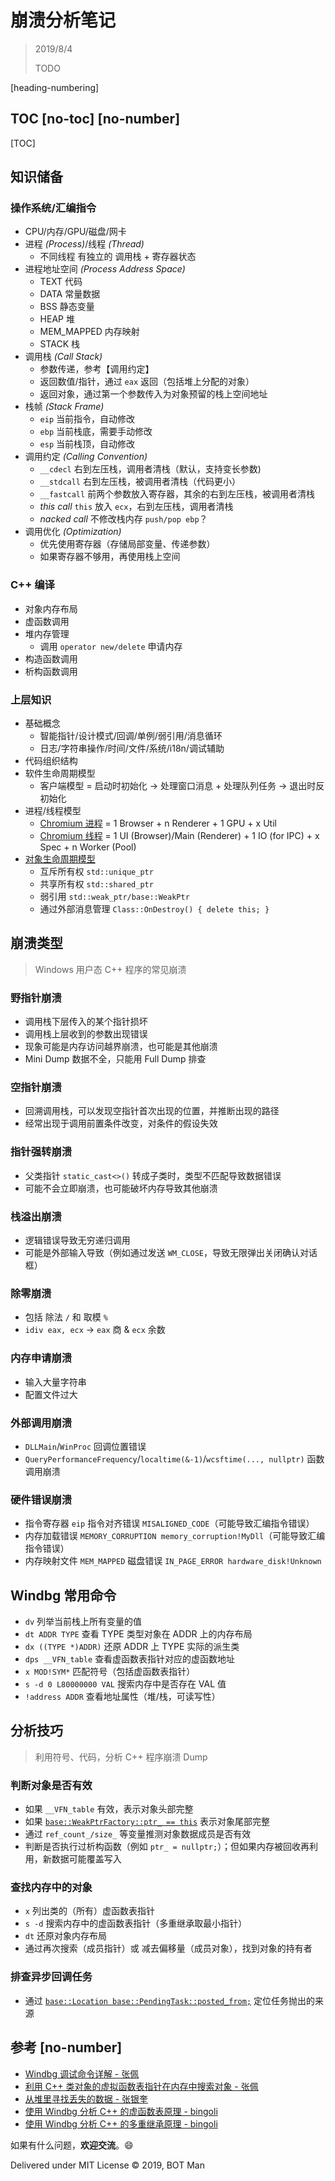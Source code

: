 ﻿# 崩溃分析笔记

> 2019/8/4
> 
> TODO

[heading-numbering]

## TOC [no-toc] [no-number]

[TOC]

## 知识储备

### 操作系统/汇编指令

- CPU/内存/GPU/磁盘/网卡
- 进程 _(Process)_/线程 _(Thread)_
  - 不同线程 有独立的 调用栈 + 寄存器状态
- 进程地址空间 _(Process Address Space)_
  - TEXT 代码
  - DATA 常量数据
  - BSS 静态变量
  - HEAP 堆
  - MEM_MAPPED 内存映射
  - STACK 栈
- 调用栈 _(Call Stack)_
  - 参数传递，参考【调用约定】
  - 返回数值/指针，通过 `eax` 返回（包括堆上分配的对象）
  - 返回对象，通过第一个参数传入为对象预留的栈上空间地址
- 栈帧 _(Stack Frame)_
  - `eip` 当前指令，自动修改
  - `ebp` 当前栈底，需要手动修改
  - `esp` 当前栈顶，自动修改
- 调用约定 _(Calling Convention)_
  - `__cdecl` 右到左压栈，调用者清栈（默认，支持变长参数)
  - `__stdcall` 右到左压栈，被调用者清栈（代码更小）
  - `__fastcall` 前两个参数放入寄存器，其余的右到左压栈，被调用者清栈
  - _this call_ `this` 放入 `ecx`，右到左压栈，调用者清栈
  - _nacked call_ 不修改栈内存 `push/pop ebp`？
- 调用优化 _(Optimization)_
  - 优先使用寄存器（存储局部变量、传递参数）
  - 如果寄存器不够用，再使用栈上空间

### C++ 编译

- 对象内存布局
- 虚函数调用
- 堆内存管理
  - 调用 `operator new/delete` 申请内存
- 构造函数调用
- 析构函数调用

### 上层知识

- 基础概念
  - 智能指针/设计模式/回调/单例/弱引用/消息循环
  - 日志/字符串操作/时间/文件/系统/i18n/调试辅助
- 代码组织结构
- 软件生命周期模型
  - 客户端模型 = 启动时初始化 -> 处理窗口消息 + 处理队列任务 -> 退出时反初始化
- 进程/线程模型
  - [Chromium 进程](https://developers.google.cn/web/updates/2018/09/inside-browser-part1) = 1 Browser + n Renderer + 1 GPU + x Util
  - [Chromium 线程](https://github.com/chromium/chromium/blob/master/docs/threading_and_tasks.md#threads) = 1 UI (Browser)/Main (Renderer) + 1 IO (for IPC) + x Spec + n Worker (Pool)
- [对象生命周期模型](../2018/Resource-Management.md)
  - 互斥所有权 `std::unique_ptr`
  - 共享所有权 `std::shared_ptr`
  - 弱引用 `std::weak_ptr/base::WeakPtr`
  - 通过外部消息管理 `Class::OnDestroy() { delete this; }`

## 崩溃类型

> Windows 用户态 C++ 程序的常见崩溃

### 野指针崩溃

- 调用栈下层传入的某个指针损坏
- 调用栈上层收到的参数出现错误
- 现象可能是内存访问越界崩溃，也可能是其他崩溃
- Mini Dump 数据不全，只能用 Full Dump 排查

### 空指针崩溃

- 回溯调用栈，可以发现空指针首次出现的位置，并推断出现的路径
- 经常出现于调用前置条件改变，对条件的假设失效

### 指针强转崩溃

- 父类指针 `static_cast<>()` 转成子类时，类型不匹配导致数据错误
- 可能不会立即崩溃，也可能破坏内存导致其他崩溃

### 栈溢出崩溃

- 逻辑错误导致无穷递归调用
- 可能是外部输入导致（例如通过发送 `WM_CLOSE`，导致无限弹出关闭确认对话框）

### 除零崩溃

- 包括 除法 `/` 和 取模 `%`
- `idiv eax, ecx` -> `eax` 商 & `ecx` 余数

### 内存申请崩溃

- 输入大量字符串
- 配置文件过大

### 外部调用崩溃

- `DLLMain`/`WinProc` 回调位置错误
- `QueryPerformanceFrequency`/`localtime(&-1)`/`wcsftime(..., nullptr)` 函数调用崩溃

### 硬件错误崩溃

- 指令寄存器 `eip` 指令对齐错误 `MISALIGNED_CODE`（可能导致汇编指令错误）
- 内存加载错误 `MEMORY_CORRUPTION memory_corruption!MyDll`（可能导致汇编指令错误）
- 内存映射文件 `MEM_MAPPED` 磁盘错误 `IN_PAGE_ERROR hardware_disk!Unknown`

## Windbg 常用命令

- `dv` 列举当前栈上所有变量的值
- `dt ADDR TYPE` 查看 TYPE 类型对象在 ADDR 上的内存布局
- `dx ((TYPE *)ADDR)` 还原 ADDR 上 TYPE 实际的派生类
- `dps __VFN_table` 查看虚函数表指针对应的虚函数地址
- `x MOD!SYM*` 匹配符号（包括虚函数表指针）
- `s -d 0 L80000000 VAL` 搜索内存中是否存在 VAL 值
- `!address ADDR` 查看地址属性（堆/栈，可读写性）

## 分析技巧

> 利用符号、代码，分析 C++ 程序崩溃 Dump

### 判断对象是否有效

- 如果 `__VFN_table` 有效，表示对象头部完整
- 如果 [`base::WeakPtrFactory::ptr_ == this`](https://cs.chromium.org/chromium/src/base/memory/weak_ptr.h?q=base::WeakPtrFactory) 表示对象尾部完整
- 通过 `ref_count_/size_` 等变量推测对象数据成员是否有效
- 判断是否执行过析构函数（例如 `ptr_ = nullptr;`）；但如果内存被回收再利用，新数据可能覆盖写入

### 查找内存中的对象

- `x` 列出类的（所有）虚函数表指针
- `s -d` 搜索内存中的虚函数表指针（多重继承取最小指针）
- `dt` 还原对象内存布局
- 通过再次搜索（成员指针）或 减去偏移量（成员对象），找到对象的持有者

### 排查异步回调任务

- 通过 [`base::Location base::PendingTask::posted_from;`](https://cs.chromium.org/chromium/src/base/pending_task.h?q=base::PendingTask) 定位任务抛出的来源

## 参考 [no-number]

- [Windbg 调试命令详解 - 张佩](http://yiiyee.cn/blog/2013/08/23/windbg/)
- [利用 C++ 类对象的虚拟函数表指针在内存中搜索对象 - 张佩](https://blog.csdn.net/blog_index/article/details/7016696)
- [从堆里寻找丢失的数据 - 张银奎](http://advdbg.org/blogs/advdbg_system/articles/3413.aspx)
- [使用 Windbg 分析 C++ 的虚函数表原理 - bingoli](https://bingoli.github.io/2019/03/27/windbg-multi-inherit/)
- [使用 Windbg 分析 C++ 的多重继承原理 - bingoli](https://bingoli.github.io/2019/03/21/virtual-table-by-windbg/)

如果有什么问题，**欢迎交流**。😄

Delivered under MIT License &copy; 2019, BOT Man

